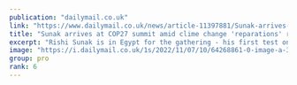```yaml
---
publication: "dailymail.co.uk"
link: "https://www.dailymail.co.uk/news/article-11397881/Sunak-arrives-COP27-summit-amid-clime-change-reparations-row.html"
title: "Sunak arrives at COP27 summit amid clime change 'reparations' row"
excerpt: "Rishi Sunak is in Egypt for the gathering - his first test on the foreign stage since entering No10 - having U-turned on his original decision not to attend."
image: "https://i.dailymail.co.uk/1s/2022/11/07/10/64268861-0-image-a-31_1667818580932.jpg"
group: pro
rank: 6
---
```

